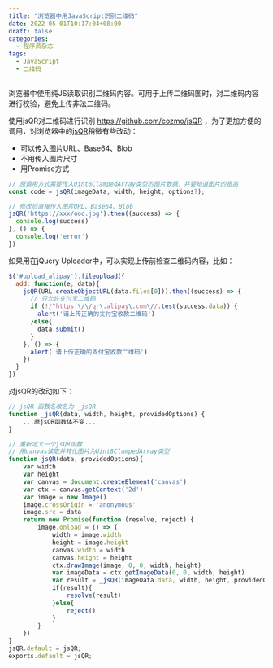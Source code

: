 ```yaml
---
title: "浏览器中用JavaScript识别二维码"
date: 2022-05-01T10:17:04+08:00
draft: false
categories:
  - 程序员杂志
tags:
  - JavaScript
  - 二维码
---
```

浏览器中使用纯JS读取识别二维码内容。可用于上传二维码图时，对二维码内容进行校验，避免上传非法二维码。
<!--more-->
使用jsQR对二维码进行识别 https://github.com/cozmo/jsQR ，为了更加方便的调用，对浏览器中的[jsQR](https://github.com/cozmo/jsQR/blob/master/dist/jsQR.js)稍微有些改动：
* 可以传入图片URL、Base64、Blob
* 不用传入图片尺寸
* 用Promise方式

```js
// 原调用方式需要传入Uint8ClampedArray类型的图片数据，并要知道图片的宽高
const code = jsQR(imageData, width, height, options?);

// 修改后直接传入图片URL、Base64、Blob
jsQR('https://xxx/ooo.jpg').then((success) => {
  console.log(success)
}, () => {
  console.log('error')
})

```

如果用在jQuery Uploader中，可以实现上传前检查二维码内容，比如：
```js
$('#upload_alipay').fileupload({
  add: function(e, data){
    jsQR(URL.createObjectURL(data.files[0])).then((success) => {
      // 只允许支付宝二维码
      if (!/^https:\/\/qr\.alipay\.com\//.test(success.data)) {
        alert('请上传正确的支付宝收款二维码')
      }else{
        data.submit()
      }
    }, () => {
      alert('请上传正确的支付宝收款二维码')
    })
  }
})
```

对jsQR的改动如下：

```js
// jsQR 函数名改名为 _jsQR
function _jsQR(data, width, height, providedOptions) {
    ...原jsQR函数体不变...
}

// 重新定义一个jsQR函数
// 用canvas读取并转化图片为Uint8ClampedArray类型
function jsQR(data, providedOptions){
    var width
    var height
    var canvas = document.createElement('canvas')
    var ctx = canvas.getContext('2d')
    var image = new Image()
    image.crossOrigin = 'anonymous'
    image.src = data
    return new Promise(function (resolve, reject) {
        image.onload = () => {
            width = image.width
            height = image.height
            canvas.width = width
            canvas.height = height
            ctx.drawImage(image, 0, 0, width, height)
            var imageData = ctx.getImageData(0, 0, width, height)
            var result = _jsQR(imageData.data, width, height, providedOptions)
            if(result){
                resolve(result)
            }else{
                reject()
            }
        }
    })
}
jsQR.default = jsQR;
exports.default = jsQR;

```